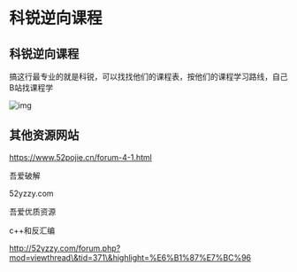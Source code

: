 # 科锐逆向课程

## 科锐逆向课程

搞这行最专业的就是科锐，可以找找他们的课程表，按他们的课程学习路线，自己B站找课程学

![img](https://pic3.zhimg.com/80/v2-f24a51c30ab7b32a28136b029a979896\_1440w.webp)

## 其他资源网站

https://www.52pojie.cn/forum-4-1.html

吾爱破解

52yzzy.com

吾爱优质资源



c++和反汇编

http://52yzzy.com/forum.php?mod=viewthread\&tid=371\&highlight=%E6%B1%87%E7%BC%96

